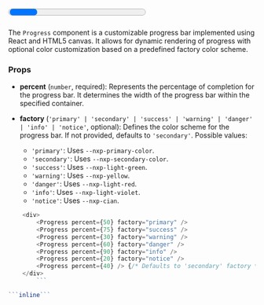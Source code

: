 # <Progress>


The `Progress` component is a customizable progress bar implemented using React and HTML5 canvas. It allows for dynamic rendering of progress with optional color customization based on a predefined factory color scheme.

### Props

- **percent** (`number`, required): Represents the percentage of completion for the progress bar. It determines the width of the progress bar within the specified container.

- **factory** (`'primary' | 'secondary' | 'success' | 'warning' | 'danger' | 'info' | 'notice'`, optional): Defines the color scheme for the progress bar. If not provided, defaults to `'secondary'`. Possible values:
  - `'primary'`: Uses `--nxp-primary-color`.
  - `'secondary'`: Uses `--nxp-secondary-color`.
  - `'success'`: Uses `--nxp-light-green`.
  - `'warning'`: Uses `--nxp-yellow`.
  - `'danger'`: Uses `--nxp-light-red`.
  - `'info'`: Uses `--nxp-light-violet`.
  - `'notice'`: Uses `--nxp-cian`.


```javascript
    <div>
        <Progress percent={50} factory="primary" />
        <Progress percent={75} factory="success" />
        <Progress percent={30} factory="warning" />
        <Progress percent={60} factory="danger" />
        <Progress percent={90} factory="info" />
        <Progress percent={20} factory="notice" />
        <Progress percent={40} /> {/* Defaults to 'secondary' factory */}
    </div>
        ```

```inline```